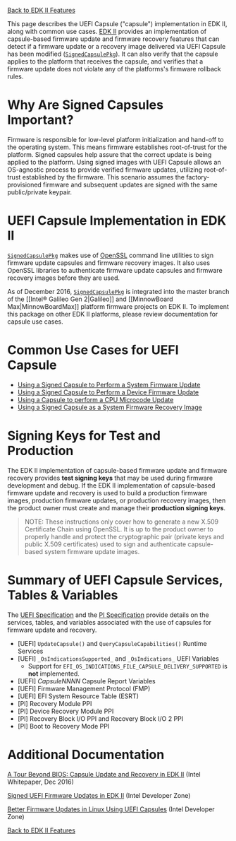 [Back to EDK II Features](EDKII-Packages)

This page describes the UEFI Capsule ("capsule") implementation in EDK II, along with common use cases. [EDK II](https://github.com/tianocore/edk2) provides an implementation of capsule-based firmware update and firmware recovery features that can detect if a firmware update or a recovery image delivered via UEFI Capsule has been modified ([`SignedCapsulePkg`](https://github.com/tianocore/edk2/tree/master/SignedCapsulePkg)).  It can also verify that the capsule applies to the platform that receives the capsule, and verifies that a firmware update does not violate any of the platforms's firmware rollback rules.

# Why Are Signed Capsules Important?

Firmware is responsible for low-level platform initialization and hand-off to the operating system. This means firmware establishes root-of-trust for the platform. Signed capsules help assure that the correct update is being applied to the platform. Using signed images with UEFI Capsule allows an OS-agnostic process to provide verified firmware updates, utilizing root-of-trust established by the firmware. This scenario assumes the factory-provisioned firmware and subsequent updates are signed with the same public/private keypair.

# UEFI Capsule Implementation in EDK II

[`SignedCapsulePkg`](https://github.com/tianocore/edk2/tree/master/SignedCapsulePkg) makes use of [OpenSSL](https://www.openssl.org/) command line utilities to sign firmware update capsules and firmware recovery images.  It also uses OpenSSL libraries to authenticate firmware update capsules and firmware recovery images before they are used.

As of December 2016, [`SignedCapsulePkg`](https://github.com/tianocore/edk2/tree/master/SignedCapsulePkg) is integrated into the master branch of the [[Intel® Galileo Gen 2|Galileo]] and [[MinnowBoard Max|MinnowBoardMax]] platform firmware projects on EDK II. To implement this package on other EDK II platforms, please review documentation for capsule use cases.

# Common Use Cases for UEFI Capsule

* [Using a Signed Capsule to Perform a System Firmware Update](Capsule-Based-System-Firmware-Update)
* [Using a Signed Capsule to Perform a Device Firmware Update](Capsule-Based-Device-Firmware-Update)
* [Using a Capsule to perform a CPU Microcode Update](Capsule-Based-CPU-Microcode-Update)
* [Using a Signed Capsule as a System Firmware Recovery Image](Capsule-Based-System-Recovery-Image)

# Signing Keys for Test and Production

The EDK II implementation of capsule-based firmware update and firmware recovery provides **test signing keys** that may be used during firmware development and debug.  If the EDK II implementation of capsule-based firmware update and recovery is used to build a production firmware images, production firmware updates, or production recovery images, then the product owner must create and manage their **production signing keys**.

> NOTE: These instructions only cover how to generate a new X.509 Certificate Chain using OpenSSL. It is up to the product owner to properly handle and protect the cryptographic pair (private keys and public X.509 certificates) used to sign and authenticate capsule-based system firmware update images.

# Summary of UEFI Capsule Services, Tables & Variables

The [UEFI Specification](http://www.uefi.org) and the [PI Specification](http://www.uefi.org) provide details on the services, tables, and variables associated with the use of capsules for firmware update and recovery.

* [UEFI] `UpdateCapsule()` and `QueryCapsuleCapabilities()` Runtime Services
* [UEFI] `_OsIndicationsSupported_` and `_OsIndications_` UEFI Variables 
  + Support for `EFI_OS_INDICATIONS_FILE_CAPSULE_DELIVERY_SUPPORTED` is **not** implemented.
* [UEFI] _CapsuleNNNN_ Capsule Report Variables
* [UEFI] Firmware Management Protocol (FMP)
* [UEFI] EFI System Resource Table (ESRT)
* [PI] Recovery Module PPI
* [PI] Device Recovery Module PPI
* [PI] Recovery Block I/O PPI and Recovery Block I/O 2 PPI
* [PI] Boot to Recovery Mode PPI

# Additional Documentation

[A Tour Beyond BIOS: Capsule Update and Recovery in EDK II](https://github.com/tianocore-docs/Docs/raw/master/White_Papers/A_Tour_Beyond_BIOS_Capsule_Update_and_Recovery_in_EDK_II.pdf) (Intel Whitepaper, Dec 2016)

[Signed UEFI Firmware Updates in EDK II](https://software.intel.com/en-us/blogs/2017/02/04/signed-uefi-firmware-updates-in-edk-ii) (Intel Developer Zone)

[Better Firmware Updates in Linux Using UEFI Capsules](https://software.intel.com/en-us/blogs/2015/06/23/better-firmware-updates-in-linux-using-uefi-capsules) (Intel Developer Zone)

[Back to EDK II Features](EDKII-Packages)
